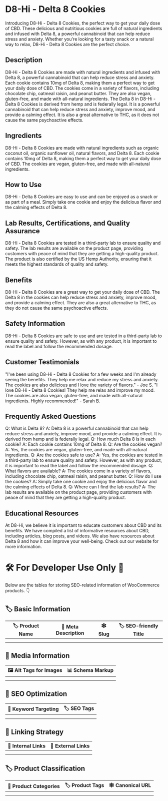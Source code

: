 # D8-Hi - Delta 8 Cookies
Introducing D8-Hi - Delta 8 Cookies, the perfect way to get your daily dose of CBD. These delicious and nutritious cookies are full of natural ingredients and infused with Delta 8, a powerful cannabinoid that can help reduce stress and anxiety. Whether you're looking for a tasty snack or a natural way to relax, D8-Hi - Delta 8 Cookies are the perfect choice.
## Description
D8-Hi - Delta 8 Cookies are made with natural ingredients and infused with Delta 8, a powerful cannabinoid that can help reduce stress and anxiety. Each cookie contains 10mg of Delta 8, making them a perfect way to get your daily dose of CBD. The cookies come in a variety of flavors, including chocolate chip, oatmeal raisin, and peanut butter. They are also vegan, gluten-free, and made with all-natural ingredients.
The Delta 8 in D8-Hi - Delta 8 Cookies is derived from hemp and is federally legal. It is a powerful cannabinoid that can help reduce stress and anxiety, improve mood, and provide a calming effect. It is also a great alternative to THC, as it does not cause the same psychoactive effects.
## Ingredients
D8-Hi - Delta 8 Cookies are made with natural ingredients such as organic coconut oil, organic sunflower oil, natural flavors, and Delta 8. Each cookie contains 10mg of Delta 8, making them a perfect way to get your daily dose of CBD. The cookies are vegan, gluten-free, and made with all-natural ingredients.
## How to Use
D8-Hi - Delta 8 Cookies are easy to use and can be enjoyed as a snack or as part of a meal. Simply take one cookie and enjoy the delicious flavor and the calming effects of Delta 8.
## Lab Results, Certifications, and Quality Assurance
D8-Hi - Delta 8 Cookies are tested in a third-party lab to ensure quality and safety. The lab results are available on the product page, providing customers with peace of mind that they are getting a high-quality product. The product is also certified by the US Hemp Authority, ensuring that it meets the highest standards of quality and safety.
## Benefits
D8-Hi - Delta 8 Cookies are a great way to get your daily dose of CBD. The Delta 8 in the cookies can help reduce stress and anxiety, improve mood, and provide a calming effect. They are also a great alternative to THC, as they do not cause the same psychoactive effects.
## Safety Information
D8-Hi - Delta 8 Cookies are safe to use and are tested in a third-party lab to ensure quality and safety. However, as with any product, it is important to read the label and follow the recommended dosage.
## Customer Testimonials
"I've been using D8-Hi - Delta 8 Cookies for a few weeks and I'm already seeing the benefits. They help me relax and reduce my stress and anxiety. The cookies are also delicious and I love the variety of flavors." - Joe S.
"I love D8-Hi - Delta 8 Cookies! They help me relax and improve my mood. The cookies are also vegan, gluten-free, and made with all-natural ingredients. Highly recommended!" - Sarah B.
## Frequently Asked Questions
Q: What is Delta 8?
A: Delta 8 is a powerful cannabinoid that can help reduce stress and anxiety, improve mood, and provide a calming effect. It is derived from hemp and is federally legal.
Q: How much Delta 8 is in each cookie?
A: Each cookie contains 10mg of Delta 8.
Q: Are the cookies vegan?
A: Yes, the cookies are vegan, gluten-free, and made with all-natural ingredients.
Q: Are the cookies safe to use?
A: Yes, the cookies are tested in a third-party lab to ensure quality and safety. However, as with any product, it is important to read the label and follow the recommended dosage.
Q: What flavors are available?
A: The cookies come in a variety of flavors, including chocolate chip, oatmeal raisin, and peanut butter.
Q: How do I use the cookies?
A: Simply take one cookie and enjoy the delicious flavor and the calming effects of Delta 8.
Q: Where can I find the lab results?
A: The lab results are available on the product page, providing customers with peace of mind that they are getting a high-quality product.
## Educational Resources
At D8-Hi, we believe it is important to educate customers about CBD and its benefits. We have compiled a list of informative resources about CBD, including articles, blog posts, and videos. We also have resources about Delta 8 and how it can improve your well-being. Check out our website for more information.
# 🛠️ For Developer Use Only 🔐

Below are the tables for storing SEO-related information of WooCommerce products. 👇

## 🏷️ Basic Information 

| 🏷️ Product Name | 📝 Meta Description | 🕸️ Slug | 🏷️ SEO-friendly Title |
| -------------- | ------------------ | ------ | ---------------------- |
|                |                    |        |                        |
|                |                    |        |                        |

## 📸 Media Information

| 🖼️ Alt Tags for Images | 📊 Schema Markup |
| --------------------- | --------------- |
|                       |                 |
|                       |                 |

## 🔎 SEO Optimization

| 🎯 Keyword Targeting | 🏷️ SEO Tags |
| ------------------- | ---------- |
|                     |            |
|                     |            |

## 🔗 Linking Strategy 

| 🔗 Internal Links | 🔗 External Links |
| ---------------- | ---------------- |
|                  |                  |
|                  |                  |

## 🏷️ Product Classification 

| 📂 Product Categories | 🏷️ Product Tags | 🕸️ Canonical URL |
| ------------------ | ------------ | ------------- |
|                    |              |               |
|                    |              |               |
